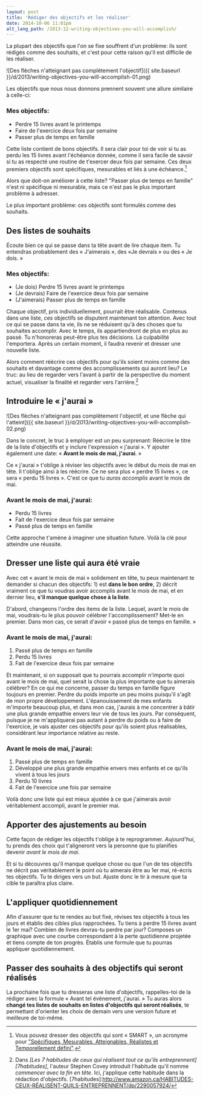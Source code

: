 ```yaml
---
layout: post
title: 'Rédiger des objectifs et les réaliser'
date: 2014-10-06 11:01pm
alt_lang_path: /2013-12-writing-objectives-you-will-accomplish/
---
```


La plupart des objectifs que l'on se fixe souffrent d'un problème: ils sont rédigés comme des souhaits, et c'est pour cette raison qu'il est difficile de les réaliser.

![Des flèches n'atteignant pas complètement l'objectif]({{ site.baseurl }}/d/2013/writing-objectives-you-will-accomplish-01.png)

Les objectifs que nous nous donnons prennent souvent une allure similaire à celle-ci:

### Mes objectifs:

* Perdre 15 livres avant le printemps
* Faire de l'exercice deux fois par semaine
* Passer plus de temps en famille

Cette liste contient de bons objectifs. Il sera clair pour toi de voir si tu as perdu les 15 livres avant l'échéance donnée, comme il sera facile de savoir si tu as respecté une routine de t'exercer deux fois par semaine. Ces deux premiers objectifs sont spécifiques, mesurables et liés à une échéance.[^objectifssmart]

[^objectifssmart]: Vous pouvez dresser des objectifs qui sont « SMART », un acronyme pour ["Spécifiques, Mesurables, Atteignables, Réalistes et Temporellement défini"](http://fr.wikipedia.org/wiki/Objectifs_et_indicateurs_SMART).

Alors que doit-on améliorer à cette liste? "Passer plus de temps en famille" n'est ni spécifique ni mesurable, mais ce n'est pas le plus important problème à adresser.

Le plus important problème: ces objectifs sont formulés comme des souhaits.

<!-- MORE -->

## Des listes de souhaits

Écoute bien ce qui se passe dans ta tête avant de lire chaque item. Tu entendras probablement des « J'aimerais », des «Je devrais » ou des « Je dois. »

### Mes objectifs:

* (Je dois) Perdre 15 livres avant le printemps
* (Je devrais) Faire de l'exercice deux fois par semaine
* (J'aimerais) Passer plus de temps en famille

Chaque objectif, pris individuellement, pourrait être réalisable. Contenus dans une liste, ces objectifs se disputent maintenant ton attention. Avec tout ce qui se passe dans ta vie, ils ne se réduisent qu'à des choses que tu souhaites accomplir. Avec le temps, ils appartiendront de plus en plus au passé. Tu n'honoreras peut-être plus tes décisions. La culpabilité l'emportera. Après un certain moment, il faudra revenir et dresser une nouvelle liste.

Alors comment réécrire ces objectifs pour qu'ils soient moins comme des souhaits et davantage comme des accomplissements qui auront lieu? Le truc: au lieu de regarder vers l'avant à partir de la perspective du moment actuel, visualiser la finalité et regarder vers l'arrière.[^lafinentete]

[^lafinentete]: Dans _[Les 7 habitudes de ceux qui réalisent tout ce qu'ils entreprennent][7habitudes]_, l'auteur Stephen Covey introduit l'habitude qu'il nomme _commencer avec la fin en tête_. Ici, j'applique cette habitude dans la rédaction d'objectifs.
[7habitudes]:http://www.amazon.ca/HABITUDES-CEUX-RÉALISENT-QUILS-ENTREPRENNENT/dp/2290057924/

## Introduire le « j'aurai »

![Des flèches n'atteignant pas complètement l'objectif, et une flèche qui l'atteint]({{ site.baseurl }}/d/2013/writing-objectives-you-will-accomplish-02.png)

Dans le concret, le truc à employer est un peu surprenant: Réécrire le titre de la liste d'objectifs et y inclure l'expression « j'aurai ». Y ajouter également une date: « **Avant le mois de mai, j'aurai**. »

Ce « j'aurai » t'oblige à réviser les objectifs avec le début du mois de mai en tête. Il t'oblige ainsi à les réécrire. Ce ne sera plus « perdre 15 livres », ce sera « perdu 15 livres ». C'est ce que tu *auras accomplis* avant le mois de mai.

### Avant le mois de mai, j'aurai:

* Perdu 15 livres
* Fait de l'exercice deux fois par semaine
* Passé plus de temps en famille

Cette approche t'amène à imaginer une situation future.  Voilà la clé pour atteindre une réussite.

## Dresser une liste qui aura été vraie

Avec cet « avant le mois de mai » solidement en tête, tu peux maintenant te demander si chacun des objectifs: 1) est **dans le bon ordre**, 2) décrit vraiment ce que tu voudras avoir accomplis avant le mois de mai, et en dernier lieu, **s'il manque quelque chose à la liste**.

D'abord, changeons l'ordre des items de la liste. Lequel, avant le mois de mai, voudrais-tu le plus pouvoir célébrer l'accomplissement? Met-le en premier. Dans mon cas, ce serait d'avoir « passé plus de temps en famille. »

### Avant le mois de mai, j'aurai:

1. Passé plus de temps en famille
2. Perdu 15 livres
3. Fait de l'exercice deux fois par semaine

Et maintenant, si on supposait que tu pourrais accomplir n'importe quoi avant le mois de mai, quel serait la chose la plus importante que tu aimerais célébrer? En ce qui me concerne, passer du temps en famille figure toujours en premier. Perdre du poids importe un peu moins puisqu'il s'agît de mon propre développement. L'épanouissement de mes enfants m'importe beaucoup plus, et dans mon cas, j'aurais à me concentrer à bâtir une plus grande empathie envers leur vie de tous les jours. Par conséquent, puisque je ne m'appliquerai pas autant à perdre du poids ou à faire de l'exercice, je vais ajuster ces objectifs pour qu'ils soient plus réalisables, considérant leur importance relative au reste.

### Avant le mois de mai, j'aurai:

1. Passé plus de temps en famille
2. Développé une plus grande empathie envers mes enfants et ce qu'ils vivent à tous les jours
2. Perdu 10 livres
3. Fait de l'exercice une fois par semaine

Voilà donc une liste qui est mieux ajustée à ce que j'aimerais avoir véritablement accompli, avant le premier mai.

## Apporter des ajustements au besoin

Cette façon de rédiger les objectifs t'oblige à te reprogrammer. *Aujourd'hui*, tu prends des choix qui t'aligneront vers la personne que tu planifies devenir *avant le mois de mai*.

Et si tu découvres qu'il manque quelque chose ou que l'un de tes objectifs ne décrit pas véritablement le point où tu aimerais être au 1er mai, ré-écris tes objectifs. Tu te diriges vers un but. Ajuste donc le tir à mesure que ta cible te paraîtra plus claire.

## L'appliquer quotidiennement

Afin d'assurer que tu te rendes au but fixé, révises tes objectifs à tous les jours et établis des cibles plus rapprochées. Tu tiens à perdre 15 livres avant le 1er mai? Combien de livres devras-tu perdre par jour? Composes un graphique avec une courbe correspondant à la perte quotidienne projetée et tiens compte de ton progrès. Établis une formule que tu pourras appliquer quotidiennement.

## Passer des souhaits à des objectifs qui seront réalisés

La prochaine fois que tu dresseras une liste d'objectifs, rappelles-toi de la rédiger avec la formule « Avant tel événement, j'aurai. » Tu auras alors **changé tes listes de souhaits en listes d'objectifs qui seront réalisés**, te permettant d'orienter les choix de demain vers une version future et meilleure de toi-même.
